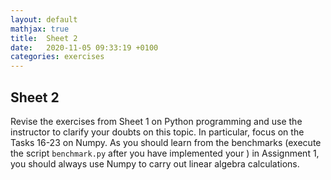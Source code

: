 ```yaml
---
layout: default
mathjax: true
title:  Sheet 2
date:   2020-11-05 09:33:19 +0100
categories: exercises 
---
```


## Sheet 2


Revise the exercises from Sheet 1 on Python programming and use the
instructor to clarify your doubts on this topic. In particular, focus on
the Tasks 16-23 on Numpy. As you should learn from the benchmarks
(execute the script `benchmark.py` after you have implemented your ) in
Assignment 1, you should always use Numpy to carry out linear algebra
calculations.

